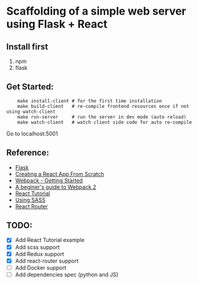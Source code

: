 # Scaffolding of a simple web server using Flask + React

## Install first 

1. npm
2. flask

## Get Started:
```
	make install-client # for the first time installation
	make build-client   # re-compile frontend resources once if not using watch-client
	make run-server     # run the server in dev mode (auto reload)
	make watch-client   # watch client side code for auto re-compile
```

Go to localhost:5001

## Reference:
* [Flask](https://flask.palletsprojects.com/en/1.1.x/tutorial/factory/)
* [Creating a React App From Scratch](https://blog.usejournal.com/creating-a-react-app-from-scratch-f3c693b84658)
* [Webpack - Getting Started](https://webpack.js.org/guides/getting-started/)
* [A beginer's guide to Webpack 2](https://medium.com/a-beginners-guide-for-webpack-2)
* [React Tutorial](https://reactjs.org/tutorial/tutorial.html)
* [Using SASS](https://medium.com/a-beginners-guide-for-webpack-2/using-sass-9f52e447c5ae)
* [React Router](https://reacttraining.com/react-router/web/guides/quick-start)

## TODO:
- [x] Add React Tutorial example
- [x] Add scss support
- [x] Add Redux support
- [x] Add react-router support
- [ ] Add Docker support
- [ ] Add dependencies spec (python and JS)
